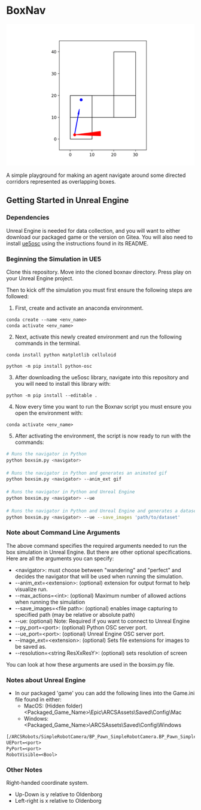 # BoxNav

![Demo of an agent operating in a box environment.](demo.gif)

A simple playground for making an agent navigate around some directed corridors represented as overlapping boxes.

## Getting Started in Unreal Engine

### Dependencies

Unreal Engine is needed for data collection, and you will want to either download our packaged game or the version on Gitea. You will also need to install [ue5osc](https://github.com/arcslaboratory/ue5osc) using the instructions found in its README.

### Beginning the Simulation in UE5
Clone this repository. Move into the cloned boxnav directory. Press play on your Unreal Engine project.

Then to kick off the simulation you must first ensure the following steps are followed:

1. First, create and activate an anaconda environment.

~~~
conda create --name <env_name>
conda activate <env_name>
~~~

2. Next, activate this newly created environment and run the following commands in the terminal.

```
conda install python matplotlib celluloid
```

```
python -m pip install python-osc
```

3. After downloading the ue5osc library, navigate into this repository and you will need to install this library with:

```
python -m pip install --editable .
```

4. Now every time you want to run the Boxnav script you must ensure you open the environment with:

```
conda activate <env_name>
```

5. After activating the environment, the script is now ready to run with the commands:

~~~bash
# Runs the navigator in Python
python boxsim.py <navigator>

# Runs the navigator in Python and generates an animated gif
python boxsim.py <navigator> --anim_ext gif

# Runs the navigator in Python and Unreal Engine
python boxsim.py <navigator> --ue

# Runs the navigator in Python and Unreal Engine and generates a dataset
python boxsim.py <navigator> --ue --save_images 'path/to/dataset'
~~~

### Note about Command Line Arguments

The above command specifies the required arguments needed to run the box simulation in Unreal Engine. But there are other optional specifications. Here are all the arguments you can specify:

- \<navigator>: must choose between "wandering" and "perfect" and decides the navigator that will be used when running the simulation.
- --anim_ext=\<extension>: (optional) extension for output format to help visualize run.
- --max_actions=\<int>: (optional) Maximum number of allowed actions when running the simulation
- --save_images=\<file path>: (optional) enables image capturing to specified path (may be relative or absolute path)
- --ue: (optional) Note: Required if you want to connect to Unreal Engine
- --py_port=\<port>: (optional) Python OSC server port.
- --ue_port=\<port>: (optional) Unreal Engine OSC server port.
- --image_ext=\<extension>: (optional) Sets file extensions for images to be saved as.
- --resolution=\<string ResXxResY>: (optional) sets resolution of screen

You can look at how these arguments are used in the boxsim.py file.

### Notes about Unreal Engine

- In our packaged 'game' you can add the following lines into the Game.ini file found in either:
    - MacOS: (Hidden folder) \<Packaged_Game_Name>\Epic\ARCSAssets\Saved\Config\Mac
    - Windows: \<Packaged_Game_Name>\ARCSAssets\Saved\Config\Windows
```
[/ARCSRobots/SimpleRobotCamera/BP_Pawn_SimpleRobotCamera.BP_Pawn_SimpleRobotCamera_C]
UEPort=<port>
PyPort=<port>
RobotVisible=<Bool>
```

### Other Notes

Right-handed coordinate system.

- Up-Down is y relative to Oldenborg
- Left-right is x relative to Oldenborg
